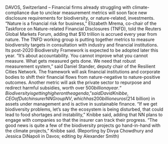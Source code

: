 DAVOS, Switzerland – Financial firms already struggling with climate-compliance due to unclear measurement metrics will soon face new disclosure requirements for biodiversity, or nature-related, investments.
“Nature is a financial risk for business,” Elizabeth Mrema, co-chair of the Taskforce on Nature-related Financial Disclosures (TNFD), told the Reuters Global Markets Forum, adding that $10 trillion is accrued every year from nature.
The TNFD working group is putting together metrics to measure biodiversity targets in consultation with industry and financial institutions. Its post-2020 Biodiversity Framework is expected to be adopted later this year.
“It’s about accountability. You cannot improve what you cannot measure. What gets measured gets done. We need that robust measurement system,” said Daniel Stander, deputy chair of the Resilient Cities Network.
The framework will ask financial institutions and corporate bodies to shift their financial flows from nature-negative to nature-positive outcomes.
Another metric will ask the private sector to repurpose and redirect harmful subsidies, worth over $500 billion a year.
“Biodiversity is getting higher on the agenda,” said David Knibbe, CEO of Dutch insurer NN Group NV, which has 200 billion euros ($214 billion) in assets under management and is active in sustainable finance.
“If we get biodiversity problems, let’s say the ecosystem is being disturbed, that could lead to food shortages and instability,” Knibbe said, adding that NN plans to engage with companies so that the insurer can track their progress.
“The good news is quite a few of the biodiversity projects go hand-in-hand with the climate projects,” Knibbe said.
(Reporting by Divya Chowdhury and Jessica DiNapoli in Davos; editing by Alexander Smith)